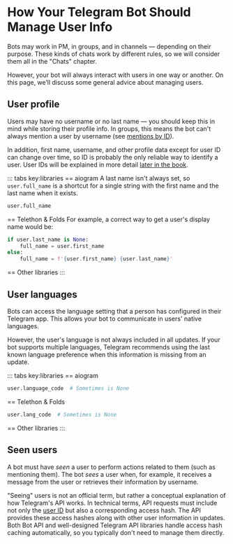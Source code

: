 # How Your Telegram Bot Should Manage User Info

Bots may work in PM, in groups, and in channels — depending on their purpose.
These kinds of chats work by different rules,
so we will consider them all in the "Chats" chapter.

However, your bot will always interact with users in one way or another. 
On this page, we’ll discuss some general advice about managing users.

## User profile

Users may have no username or no last name — you should keep this in mind while storing their profile info. 
In groups, this means the bot can't always mention a user by username 
(see [mentions by ID](../messages/markup#mention)).

In addition, first name, username, and other profile data except for user ID can change over time,
so ID is probably the only reliable way to identify a user.
User IDs will be explained in more detail [later in the book](../chats/id).

::: tabs key:libraries
== aiogram
A last name isn't always set, so `user.full_name` is a shortcut for a single string with the first name 
and the last name when it exists.

```python
user.full_name
```
== Telethon & Folds
For example, a correct way to get a user's display name would be:
```python
if user.last_name is None:
    full_name = user.first_name
else:
    full_name = f'{user.first_name} {user.last_name}'
```
== Other libraries
<HelpNeeded/>
:::

## User languages

Bots can access the language setting that a person has configured in their Telegram app.
This allows your bot to communicate in users' native languages.

However, the user's language is not always included in all updates. 
If your bot supports multiple languages, Telegram recommends using the last known language preference 
when this information is missing from an update.

::: tabs key:libraries
== aiogram
```python
user.language_code  # Sometimes is None
```
== Telethon & Folds
```python
user.lang_code  # Sometimes is None
```
== Other libraries
<HelpNeeded/>
:::


## Seen users

A bot must have _seen_ a user to perform actions related to them (such as mentioning them). 
The bot _sees_ a user when, for example, it receives a message from the user or retrieves their information by username.

"Seeing" users is not an official term, but rather a conceptual explanation of how Telegram's API works.
In technical terms, API requests must include not only the [user ID](./id) but also a corresponding
access hash. The API provides these access hashes along with other user information in updates. Both Bot API
and well-designed Telegram API libraries handle access hash caching automatically, so you typically don't need to manage them directly.
